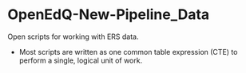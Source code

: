# OpenEdQ-New-Pipeline_Data
Open scripts for working with ERS data.

- Most scripts are written as one common table expression (CTE) to perform a single, logical unit of work.